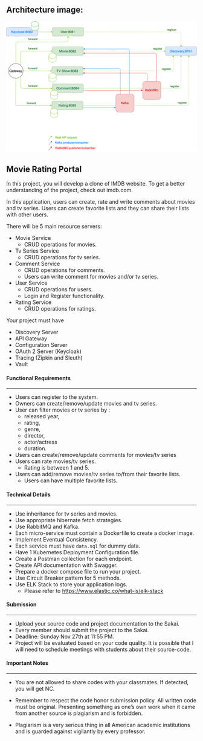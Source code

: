 ## Architecture image:

![alt text](assignment.drawio.png)

## Movie Rating Portal
 
In this project, you will develop a clone of IMDB website. To get a better understanding of the project, check out imdb.com.

In this application, users can create, rate and write comments about movies and tv series. Users can create favorite lists and they can share their lists with other users.

There will be 5 main resource servers:
 - Movie Service
	 - CRUD operations for movies.
 - Tv Series Service
	 - CRUD operations for tv series.
 - Comment Service
	 - CRUD operations for comments.
	 - Users can write comment for movies and/or tv series.
 - User Service
	 - CRUD operations for users.
	 - Login and Register functionality.
 - Rating Service 
	 - CRUD operations for ratings.

Your project must have
- Discovery Server
- API Gateway
- Configuration Server
- OAuth 2 Server (Keycloak)
- Tracing (Zipkin and Sleuth)
- Vault 


####  Functional  Requirements
--- 
* Users can register to the system.
* Owners can create/remove/update movies and tv series.
* User can filter movies or tv series by :
	* released year,
	* rating,
	* genre,
	* director,
	* actor/actress
	* duration.
* Users can create/remove/update comments for movies/tv series
* Users can rate movies/tv series.
	* Rating is between 1 and 5.
* Users can add/remove movies/tv series to/from their favorite lists.
	* Users can have multiple favorite lists.

#### Technical Details
---
* Use inheritance for tv series and movies. 
* Use appropriate hibernate fetch strategies.
* Use RabbitMQ and Kafka.
* Each micro-service must contain a Dockerfile to create a docker image.
* Implement Eventual Consistency.
* Each service must have `data.sql` for dummy data.
* Have 1 Kubernetes Deployment Configuration file.
* Create a Postman collection for each endpoint.
* Create API documentation with Swagger.
* Prepare a docker compose file to run your project.
* Use Circuit Breaker pattern for 5 methods.
* Use ELK Stack to store your application logs.
	* Please refer to https://www.elastic.co/what-is/elk-stack


#### Submission
---
* Upload your source code and project documentation to the Sakai.
* Every member should submit the project to the Sakai.
* Deadline: Sunday Nov 27th at 11:55 PM.
* Project will be evaluated based on your code quality. It is possible that I will need to schedule meetings with students about their source-code.

#### Important Notes
---
 * You are not allowed to share codes with your classmates. If detected, you will get NC.
 
* Remember to respect the code honor submission policy. All written code must be original. Presenting something as one’s own work when it came from another source is plagiarism and is forbidden.
    
* Plagiarism is a very serious thing in all American academic institutions and is guarded against vigilantly by every professor.
 
